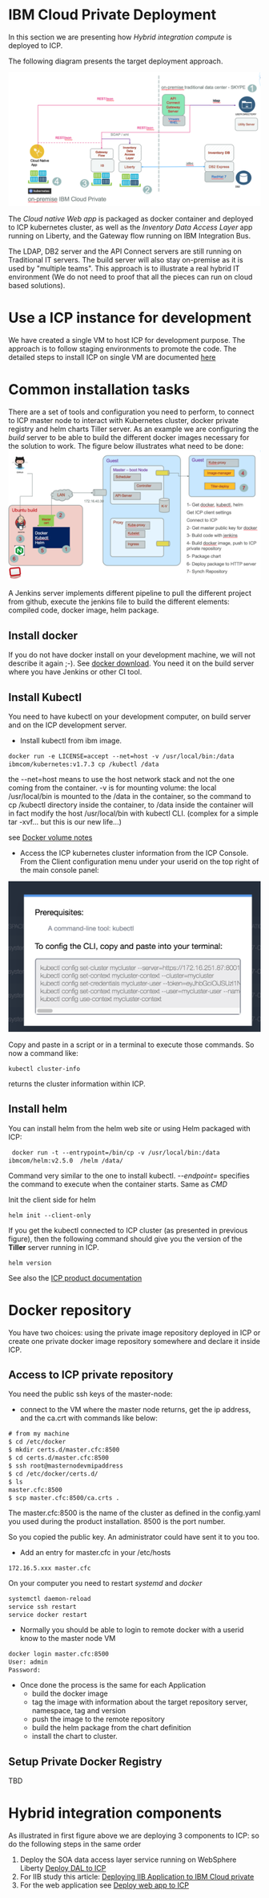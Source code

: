 # IBM Cloud Private Deployment
In this section we are presenting how *Hybrid integration compute* is deployed to ICP.

The following diagram presents the target deployment approach.

![Brown on ICP](./bc-icp-view.png)

The *Cloud native Web app* is packaged as docker container and deployed to ICP kubernetes cluster, as well as the *Inventory Data Access Layer* app running on Liberty, and the Gateway flow running on IBM Integration Bus.

The LDAP, DB2 server and the API Connect servers are still running on Traditional IT servers. The build server will also stay on-premise as it is used by "multiple teams". This approach is to illustrate a real hybrid IT environment (We do not need to proof that all the pieces can run on cloud based solutions).

# Use a ICP instance for development
We have created a single VM to host ICP for development purpose. The approach is to follow staging environments to promote the code. The detailed steps to install ICP on single VM are documented [here](install-dev-icp21.md)

# Common installation tasks
There are a set of tools and configuration you need to perform, to connect to ICP master node to interact with Kubernetes cluster, docker private registry and helm charts Tiller server.
As an example we are configuring the *build* server to be able to build the different docker images necessary for the solution to work. The figure below illustrates what need to be done:
![](devops-icp.png)

A Jenkins server implements different pipeline to pull the different project from github, execute the jenkins file to build the different elements: compiled code, docker image, helm package.

## Install docker
If you do not have docker install on your development machine, we will not describe it again ;-). See [docker download](https://docs.docker.com/engine/installation/). You need it on the build server where you have Jenkins or other CI tool.

## Install Kubectl
You need to have kubectl on your development computer, on build server and on the ICP development server.
* Install kubectl from ibm image.

```
docker run -e LICENSE=accept --net=host -v /usr/local/bin:/data ibmcom/kubernetes:v1.7.3 cp /kubectl /data
```
the --net=host means to use the host network stack and not the one coming from the container.  -v is for mounting volume: the local /usr/local/bin is mounted to the /data in the container, so the command to cp /kubectl directory inside the container, to /data inside the container will in fact modify the host /usr/local/bin with kubectl CLI. (complex for a simple tar -xvf... but this is our new life...)

see [Docker volume notes](https://docs.docker.com/engine/admin/volumes/volumes/)

* Access the ICP kubernetes cluster information from the ICP Console.
From the Client configuration menu under your userid on the top right of the main console panel:

![](kube-cli-settings.png)

Copy and paste in a script or in a terminal to execute those commands. So now a command like:
```
kubectl cluster-info
```  
returns the cluster information within ICP.

## Install helm
You can install helm from the helm web site or using Helm packaged with ICP:
```
 docker run -t --entrypoint=/bin/cp -v /usr/local/bin:/data ibmcom/helm:v2.5.0  /helm /data/
```
Command very similar to the one to install kubectl. *--endpoint=* specifies the command to execute when the container starts. Same as *CMD*

Init the client side for helm
```
helm init --client-only
```

If you get the kubectl connected to ICP cluster (as presented in previous figure), then the following command should give you the version of the **Tiller** server running in ICP.
```
helm version
```
See also the [ICP product documentation](https://www.ibm.com/support/knowledgecenter/SSBS6K_2.1.0/app_center/create_helm_cli.html)


# Docker repository
You have two choices: using the private image repository deployed in ICP or create one private docker image repository somewhere and declare it inside ICP.

## Access to ICP private repository
You need the public ssh keys of the master-node:
* connect to the VM where the master node returns, get the ip address, and the ca.crt with commands like below:
```
# from my machine
$ cd /etc/docker
$ mkdir certs.d/master.cfc:8500
$ cd certs.d/master.cfc:8500
$ ssh root@masternodevmipaddress
$ cd /etc/docker/certs.d/
$ ls
master.cfc:8500
$ scp master.cfc:8500/ca.crts .
```
The master.cfc:8500 is the name of the cluster as defined in the config.yaml you used during the product installation. 8500 is the port number.

So you copied the public key. An administrator could have sent it to you too.

* Add an entry for master.cfc in your /etc/hosts
```
172.16.5.xxx master.cfc
```

On your computer you need to restart *systemd* and *docker*
```
systemctl daemon-reload
service ssh restart
service docker restart
```

* Normally you should be able to login to remote docker with a userid know to the master node VM
```
docker login master.cfc:8500
User: admin
Password:
```

* Once done the process is the same for each Application
   * build the docker image
   * tag the image with information about the target repository server, namespace, tag and version
   * push the image to the remote repository
   * build the helm package from the chart definition
   * install the chart to cluster.

## Setup Private Docker Registry

TBD

# Hybrid integration components
As illustrated in first figure above we are deploying 3 components to ICP: so do the following steps in the same order
1. Deploy the SOA data access layer service running on WebSphere Liberty [Deploy DAL to ICP](https://github.com/ibm-cloud-architecture/refarch-integration-inventory-dal/blob/master/docs/icp-deploy.md)
1. For IIB study this article: [Deploying IIB Application to IBM Cloud private](https://github.com/ibm-cloud-architecture/refarch-integration-esb/blob/master/IBMCloudprivate/README.md)
1. For the web application see [Deploy web app to ICP](https://github.com/ibm-cloud-architecture/refarch-caseinc-app/blob/master/docs/run-icp.md)
